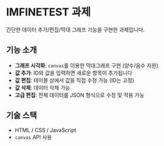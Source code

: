 # IMFINETEST 과제

간단한 데이터 추가/편집/막대 그래프 기능을 구현한 과제입니다.

## 기능 소개

- **그래프 시각화**: `canvas`를 이용한 막대그래프 구현 (양수/음수 지원)
- **값 추가**: ID와 값을 입력하면 새로운 항목이 추가됩니다
- **값 편집**: 테이블 상에서 값을 직접 수정 가능 (ID는 고정)
- **값 삭제**: 데이터 삭제 가능
- **고급 편집**: 전체 데이터를 JSON 형식으로 수정 및 적용 가능

## 기술 스택

- HTML / CSS / JavaScript 
- `canvas` API 사용

